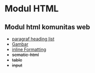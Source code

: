 # Modul HTML

Modul html  komunitas web
---

* [paragraf heading list](https://github.com/DemtimCod/Modul-html/blob/main/dicoding-modul-html.md)
* [Gambar](https://github.com/DemtimCod/Modul-html/blob/main/Img-modul-html.md)
* [inline Formatting](https://github.com/DemtimCod/Modul-html/blob/main/Formatting-modul-html.md)
* ~~sematic-html~~
* ~~table~~
* ~~input~~
